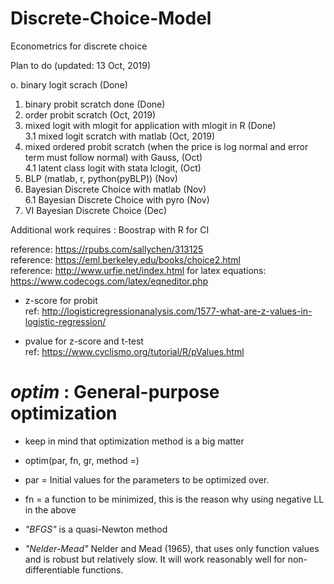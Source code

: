 # Discrete-Choice-Model
Econometrics for discrete choice    

Plan to do (updated: 13 Oct, 2019)  

o. binary logit scrach (Done)  
1. binary probit scratch done (Done)  
2. order probit scratch (Oct, 2019)  
3. mixed logit with mlogit for application with mlogit in R (Done)  
3.1 mixed logit scratch with matlab (Oct, 2019)  
4. mixed ordered probit scratch (when the price is log normal and error term must follow normal) with Gauss, (Oct)  
4.1 latent class logit with stata lclogit, (Oct)  
5. BLP (matlab, r, python(pyBLP)) (Nov)  
6. Bayesian Discrete Choice with matlab (Nov)  
6.1 Bayesian Discrete Choice with pyro (Nov)  
7. VI Bayesian Discrete Choice (Dec)  

Additional work requires : Boostrap with R for CI  

reference: https://rpubs.com/sallychen/313125  
reference: https://eml.berkeley.edu/books/choice2.html  
reference: http://www.urfie.net/index.html
for latex equations: https://www.codecogs.com/latex/eqneditor.php  

* z-score for probit  
ref: http://logisticregressionanalysis.com/1577-what-are-z-values-in-logistic-regression/  

* pvalue for z-score and t-test  
ref: https://www.cyclismo.org/tutorial/R/pValues.html  

# *optim* : General-purpose optimization 
* keep in mind that optimization method is a big matter

* optim(par, fn, gr, method =)

* par = Initial values for the parameters to be optimized over.

* fn = a function to be minimized, this is the reason why using negative LL in the above

* *"BFGS"* is a quasi-Newton method

* *"Nelder-Mead"* Nelder and Mead (1965), that uses only function values and is robust but   relatively slow. It will work reasonably well for non-differentiable functions.
